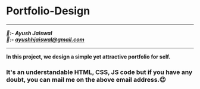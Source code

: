 # Portfolio-Design


********************
***🧔:- Ayush Jaiswal<br>
📧:- ayushhjaiswal@gmail.com***
********************

**In this project, we design a simple yet attractive portfolio for self.**
### It's an understandable HTML, CSS, JS code but if you have any doubt, you can mail me on the above email address.😉

